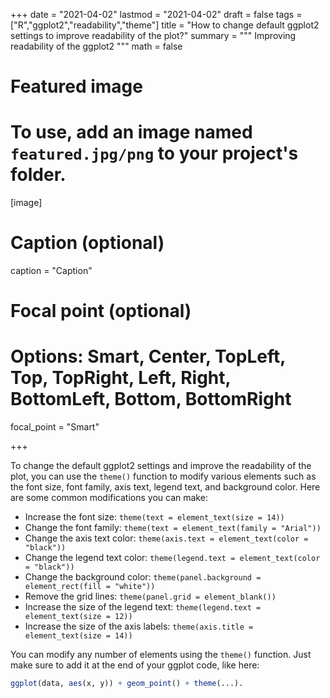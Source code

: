 +++
date = "2021-04-02"
lastmod = "2021-04-02"
draft = false
tags = ["R","ggplot2","readability","theme"]
title = "How to change default ggplot2 settings to improve readability of the plot?"
summary = """
Improving readability of the ggplot2 
"""
math = false

# Featured image
# To use, add an image named `featured.jpg/png` to your project's folder. 
[image]
  # Caption (optional)
  caption = "Caption"
  
  # Focal point (optional)
  # Options: Smart, Center, TopLeft, Top, TopRight, Left, Right, BottomLeft, Bottom, BottomRight
  focal_point = "Smart"

+++

To change the default ggplot2 settings and improve the readability of the plot, you can use the `theme()` function to modify various elements such as the font size, font family, axis text, legend text, and background color. Here are some common modifications you can make:

- Increase the font size: `theme(text = element_text(size = 14))`
- Change the font family: `theme(text = element_text(family = "Arial"))`
- Change the axis text color: `theme(axis.text = element_text(color = "black"))`
- Change the legend text color: `theme(legend.text = element_text(color = "black"))`
- Change the background color: `theme(panel.background = element_rect(fill = "white"))`
- Remove the grid lines: `theme(panel.grid = element_blank())`
- Increase the size of the legend text: `theme(legend.text = element_text(size = 12))`
- Increase the size of the axis labels: `theme(axis.title = element_text(size = 14))`

You can modify any number of elements using the `theme()` function. Just make sure to add it at the end of your ggplot code, like here: 

```r
ggplot(data, aes(x, y)) + geom_point() + theme(...).
```



